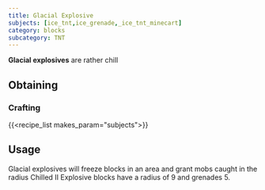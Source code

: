 ```yaml
---
title: Glacial Explosive
subjects: [ice_tnt,ice_grenade,_ice_tnt_minecart]
category: blocks
subcategory: TNT
---
```


**Glacial explosives** are rather chill

Obtaining
---------

### Crafting
{{<recipe_list makes_param="subjects">}}

Usage
-----

Glacial explosives will freeze blocks in an area and grant mobs caught in the radius Chilled II
Explosive blocks have a radius of 9 and grenades 5.
